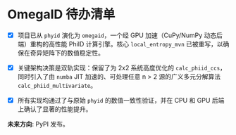 ﻿# OmegaID 待办清单

- [x] 项目已从 `phyid` 演化为 `omegaid`，一个经 GPU 加速（CuPy/NumPy 动态后端）重构的高性能 PhiID 计算引擎。核心 `local_entropy_mvn` 已被重写，以确保在奇异矩阵下的数值稳定性。

- [x] 关键架构决策是双轨实现：保留了为 2x2 系统高度优化的 `calc_phiid_ccs`，同时引入了由 `numba` JIT 加速的、可处理任意 n > 2 源的广义多元分解算法 `calc_phiid_multivariate`。

- [x] 所有实现均通过了与原始 `phyid` 的数值一致性验证，并在 CPU 和 GPU 后端上确认了显著的性能提升。

**未来方向**: PyPI 发布。
